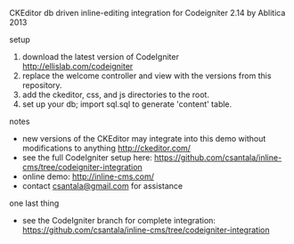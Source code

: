 CKEditor db driven inline-editing integration for Codeigniter 2.14 by Ablitica 2013  
  
setup  
1. download the latest version of CodeIgniter http://ellislab.com/codeigniter  
2. replace the welcome controller and view with the versions from this repository.  
3. add the ckeditor, css, and js directories to the root.  
4. set up your db; import sql.sql to generate 'content' table.  

notes
+ new versions of the CKEditor may integrate into this demo without modifications to anything http://ckeditor.com/
+ see the full CodeIgniter setup here: https://github.com/csantala/inline-cms/tree/codeigniter-integration
+ online demo: http://inline-cms.com/
+ contact csantala@gmail.com for assistance  
  
one last thing  
+ see the CodeIgniter branch for complete integration: https://github.com/csantala/inline-cms/tree/codeigniter-integration
